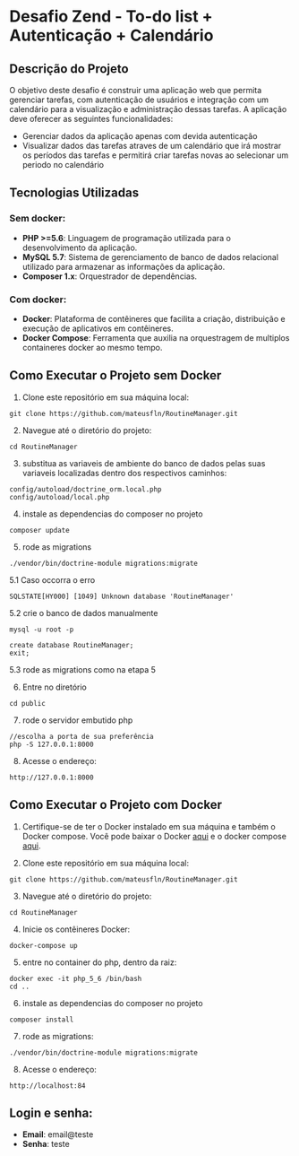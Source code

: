 # Desafio Zend - To-do list + Autenticação + Calendário

## Descrição do Projeto

O objetivo deste desafio é construir uma aplicação web que permita gerenciar tarefas, com autenticação de usuários e integração com um calendário para a visualização e administração dessas tarefas. A aplicação deve oferecer as seguintes funcionalidades:

- Gerenciar dados da aplicação apenas com devida autenticação
- Visualizar dados das tarefas atraves de um calendário que irá mostrar os períodos das tarefas e permitirá criar tarefas novas ao selecionar um periodo no calendário
## Tecnologias Utilizadas

### Sem docker:
- **PHP >=5.6**: Linguagem de programação utilizada para o desenvolvimento da aplicação.
- **MySQL 5.7**: Sistema de gerenciamento de banco de dados relacional utilizado para armazenar as informações da aplicação.
- **Composer 1.x**: Orquestrador de dependências.
### Com docker:
- **Docker**: Plataforma de contêineres que facilita a criação, distribuição e execução de aplicativos em contêineres.
- **Docker Compose**: Ferramenta que auxilia na orquestragem de multiplos containeres docker ao mesmo tempo.

## Como Executar o Projeto sem Docker

1. Clone este repositório em sua máquina local:

```
git clone https://github.com/mateusfln/RoutineManager.git
```

2. Navegue até o diretório do projeto:

```
cd RoutineManager
```
3. substitua as variaveis de ambiente do banco de dados pelas suas variaveis localizadas dentro dos respectivos caminhos:

```
config/autoload/doctrine_orm.local.php
config/autoload/local.php
```

4. instale as dependencias do composer no projeto

```
composer update
```

5. rode as migrations

```
./vendor/bin/doctrine-module migrations:migrate
```

5.1 Caso occorra o erro

```
SQLSTATE[HY000] [1049] Unknown database 'RoutineManager'
```

5.2 crie o banco de dados manualmente

```
mysql -u root -p
```
```
create database RoutineManager;
exit;
```
5.3 rode as migrations como na etapa 5

6. Entre no diretório

```
cd public
```

7. rode o servidor embutido php

```
//escolha a porta de sua preferência
php -S 127.0.0.1:8000
```

8. Acesse o endereço:

```
http://127.0.0.1:8000
```

## Como Executar o Projeto com Docker

1. Certifique-se de ter o Docker instalado em sua máquina e também o Docker compose. Você pode baixar o Docker [aqui](https://www.docker.com/get-started) e o docker compose [aqui](https://docs.docker.com/compose/install/).

2. Clone este repositório em sua máquina local:

```
git clone https://github.com/mateusfln/RoutineManager.git
```

3. Navegue até o diretório do projeto:

```
cd RoutineManager
```

4. Inicie os contêineres Docker:

```
docker-compose up
```

5. entre no container do php, dentro da raiz:

```
docker exec -it php_5_6 /bin/bash
cd ..
```

6. instale as dependencias do composer no projeto

```
composer install

```

7. rode as migrations:

```
./vendor/bin/doctrine-module migrations:migrate
```

8. Acesse o endereço:

```
http://localhost:84

```


## Login e senha:

- **Email**: email@teste
- **Senha**: teste


